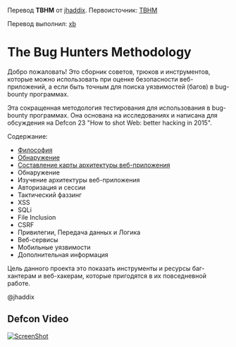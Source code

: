 Перевод **TBHM** от [jhaddix](https://github.com/jhaddix). Первоисточник: [TBHM](https://github.com/jhaddix/tbhm)

Перевод выполнил: [xb](https://github.com/xenbyte)

# The Bug Hunters Methodology

Добро пожаловать! Это сборник советов, трюков и инструментов, которые можно использовать при оценке безопасности веб-приложений, а если быть точным для поиска уязвимостей (багов) в bug-bounty программах.

Эта сокращенная методология тестирования для использования в bug-bounty программах. Она основана на исследованиях и написана для обсуждения на Defcon 23 "How to shot Web: better hacking in 2015". 

Содержание:

* [Философия](/1_Philosophy_[RU].markdown)
* [Обнаружение](/2_Discovery_[RU].markdown)
* [Составление карты архитектуры веб-приложения](/3_Mapping_[RU].markdown)
* Обнаружение
* Изучение архитектуры веб-приложения
* Авторизация и сессии
* Тактический фаззинг
* XSS
* SQLi
* File Inclusion
* CSRF
* Привилегии, Передача данных и Логика
* Веб-сервисы
* Мобильные уязвимости
* Дополнительная информация

Цель данного проекта это показать инструменты и ресурсы баг-хантерам и веб-хакерам, которые пригодятся в их повседневной работе.

@jhaddix

## Defcon Video

[![ScreenShot](https://dl.dropboxusercontent.com/u/37776965/2015-10-08_14-57-26.png)](https://www.youtube.com/watch?v=-FAjxUOKbdI)
